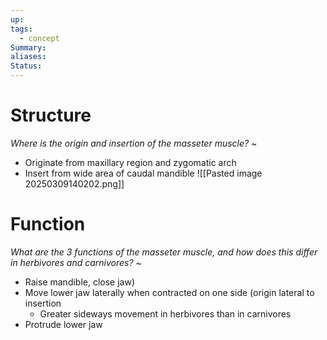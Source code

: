 ```yaml
---
up: 
tags:
  - concept
Summary: 
aliases: 
Status:
---
```

# Structure
*Where is the origin and insertion of the masseter muscle?*
~
- Originate from maxillary region and zygomatic arch
- Insert from wide area of caudal mandible
![[Pasted image 20250309140202.png]]
# Function
*What are the 3 functions of the masseter muscle, and how does this differ in herbivores and carnivores?*
~
- Raise mandible, close jaw)
- Move lower jaw laterally when contracted on one side (origin lateral to insertion
	- Greater sideways movement in herbivores than in carnivores
- Protrude lower jaw